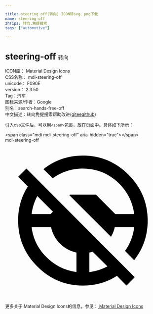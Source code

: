```yaml
---

title: steering off(转向) ICON转svg、png下载
name: steering-off
zhTips: 转向,免提搜索
tags: ["automotive"]

---
```


# steering-off  <small style="font-size: 60%;font-weight: 100">转向</small>


<div class="detail-page">
<p>
<span>
ICON库：
<span class="badge-secondary badge">Material Design Icons</span> 
</span>
<br/>
<span>
CSS名称：
<span class="badge-secondary badge">mdi-steering-off</span> 
</span>
<br/>
<span>
unicode：
<span class="badge-secondary badge">F090E</span> 
<copy-btn content='F090E' btn-title=""></copy-btn>
<copy-btn :content='String.fromCodePoint(parseInt("F090E", 16))' btn-title="复制U"></copy-btn>
</span>
<br/>
<span>
version：
<span class="badge-secondary badge">2.3.50</span> 
</span><br/><span>Tag：<span class="badge-light badge"><router-link to="/tags/automotive.html">汽车</router-link></span></span>
<br/>
<span>图标来源/作者：<span class="badge-light badge">Google</span></span> 
<br/>
<span>别名：<span class="badge-light badge">search-hands-free-off</span></span><br/><span class="zh-detail">中文描述：<span class="badge-primary badge">转向</span><span class="badge-primary badge">免提搜索</span><span class="help-link"><span>帮助改进</span>(<a href="https://gitee.com/liuwave/icon-helper/edit/master/json/material/steering-off.json" target="_blank" rel="noopener noreferrer">gitee</a><a href="https://github.com/liuwave/icon-helper/edit/master/json/material/steering-off.json" target="_blank" rel="noopener noreferrer">github</a></span>)</span><br/>
</p>
</div>
<div class="alert alert-dark">
  <i class="mdi mdi-steering-off mdi-48px"></i>
  <i class="mdi mdi-steering-off mdi-36px"></i>
  <i class="mdi mdi-steering-off mdi-24px"></i>
  <i class="mdi mdi-steering-off mdi-18px"></i>
</div>
<div>
  <p>引入css文件后，可以用<code>&lt;span&gt;</code>包裹，放在页面中。具体如下所示：    
  </p>
  <div class="alert alert-primary" style="font-size: 14px">
    &lt;span class="mdi mdi-steering-off" aria-hidden="true"&gt;&lt;/span&gt;
    <copy-btn content='<span class="mdi mdi-steering-off" aria-hidden="true"></span>'></copy-btn>
  </div>
  <div class="alert alert-secondary">
    <i class="mdi mdi-steering-off"
    style="font-size: 24px"
    aria-hidden="true"></i> mdi-steering-off
    <copy-btn content="mdi-steering-off" btn-title="复制图标名称"></copy-btn>
  </div>
</div>
<div id="svg" class="svg-wrap">
<svg xmlns="http://www.w3.org/2000/svg" viewBox="0 0 24 24"><path d="M2,5.27L3.28,4L20,20.72L18.73,22L17.25,20.5C15.7,21.5 13.95,22 12,22C9.25,22 6.9,21 4.95,19.05C3,17.1 2,14.75 2,12C2,10.05 2.5,8.3 3.5,6.75L2,5.27M13,19.92C14,19.8 14.93,19.5 15.78,19.05L13.5,16.78C13.34,16.84 13.16,16.88 13,16.92V19.92M4.08,11H7L7.37,10.63L4.96,8.23C4.5,9.08 4.21,10 4.08,11M19.92,13H16.92C16.8,13.54 16.6,14.05 16.33,14.5L9.91,8.09L10,8H14L17,11H19.92C19.67,9.05 18.79,7.38 17.27,6C15.76,4.66 14,4 12,4C10.26,4 8.71,4.5 7.34,5.5L5.91,4.09C7.66,2.71 9.69,2 12,2C14.75,2 17.1,3 19.05,4.95C21,6.9 22,9.25 22,12C22,14.31 21.29,16.34 19.91,18.09L18.5,16.67C19.28,15.59 19.76,14.36 19.92,13M11,19.92V16.92C10,16.7 9.16,16.24 8.46,15.54C7.76,14.84 7.3,14 7.08,13H4.08C4.3,14.77 5.05,16.3 6.35,17.6C7.65,18.9 9.2,19.67 11,19.92Z" /></svg>
</div>
<detail full-name='mdi-steering-off'></detail>
    
<div><p>更多关于 Material Design Icons的信息，参见：<a target="_blank" href="https://iconhelper.cn/material.html"> Material Design Icons</a>
</p></div>
